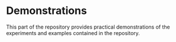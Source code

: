 # Demonstrations

This part of the repository provides practical demonstrations of the experiments and examples contained in the repository.
